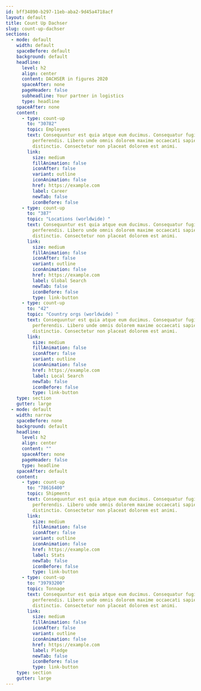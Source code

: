 ```yaml
---
id: bff34890-b297-11eb-aba2-9d45a4718acf
layout: default
title: Count Up Dachser
slug: count-up-dachser
sections:
  - mode: default
    width: default
    spaceBefore: default
    background: default
    headline:
      level: h2
      align: center
      content: DACHSER in figures 2020
      spaceAfter: none
      pageHeader: false
      subheadline: Your partner in logistics
      type: headline
    spaceAfter: none
    content:
      - type: count-up
        to: "30782"
        topic: Employees
        text: Consequuntur est quia atque eum ducimus. Consequatur fugiat hic eos
          perferendis. Libero unde omnis dolorem maxime occaecati sapiente
          distinctio. Consectetur non placeat dolorem est animi.
        link:
          size: medium
          fillAnimation: false
          iconAfter: false
          variant: outline
          iconAnimation: false
          href: https://example.com
          label: Career
          newTab: false
          iconBefore: false
      - type: count-up
        to: "387"
        topic: "Locations (worldwide) "
        text: Consequuntur est quia atque eum ducimus. Consequatur fugiat hic eos
          perferendis. Libero unde omnis dolorem maxime occaecati sapiente
          distinctio. Consectetur non placeat dolorem est animi.
        link:
          size: medium
          fillAnimation: false
          iconAfter: false
          variant: outline
          iconAnimation: false
          href: https://example.com
          label: Global Search
          newTab: false
          iconBefore: false
          type: link-button
      - type: count-up
        to: "42"
        topic: "Country orgs (worldwide) "
        text: Consequuntur est quia atque eum ducimus. Consequatur fugiat hic eos
          perferendis. Libero unde omnis dolorem maxime occaecati sapiente
          distinctio. Consectetur non placeat dolorem est animi.
        link:
          size: medium
          fillAnimation: false
          iconAfter: false
          variant: outline
          iconAnimation: false
          href: https://example.com
          label: Local Search
          newTab: false
          iconBefore: false
          type: link-button
    type: section
    gutter: large
  - mode: default
    width: narrow
    spaceBefore: none
    background: default
    headline:
      level: h2
      align: center
      content: ""
      spaceAfter: none
      pageHeader: false
      type: headline
    spaceAfter: default
    content:
      - type: count-up
        to: "78616400"
        topic: Shipments
        text: Consequuntur est quia atque eum ducimus. Consequatur fugiat hic eos
          perferendis. Libero unde omnis dolorem maxime occaecati sapiente
          distinctio. Consectetur non placeat dolorem est animi.
        link:
          size: medium
          fillAnimation: false
          iconAfter: false
          variant: outline
          iconAnimation: false
          href: https://example.com
          label: Stats
          newTab: false
          iconBefore: false
          type: link-button
      - type: count-up
        to: "39793200"
        topic: Tonnage
        text: Consequuntur est quia atque eum ducimus. Consequatur fugiat hic eos
          perferendis. Libero unde omnis dolorem maxime occaecati sapiente
          distinctio. Consectetur non placeat dolorem est animi.
        link:
          size: medium
          fillAnimation: false
          iconAfter: false
          variant: outline
          iconAnimation: false
          href: https://example.com
          label: Pledge
          newTab: false
          iconBefore: false
          type: link-button
    type: section
    gutter: large
---
```

